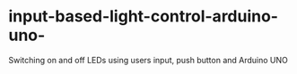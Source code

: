 # input-based-light-control-arduino-uno-
Switching on and off LEDs using users input, push button and Arduino UNO

